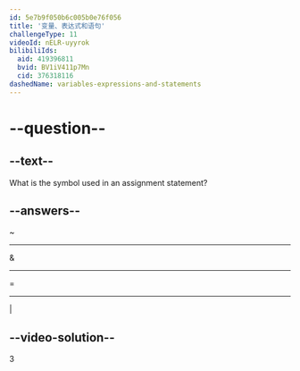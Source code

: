 ```yaml
---
id: 5e7b9f050b6c005b0e76f056
title: '变量、表达式和语句'
challengeType: 11
videoId: nELR-uyyrok
bilibiliIds:
  aid: 419396811
  bvid: BV1iV411p7Mn
  cid: 376318116
dashedName: variables-expressions-and-statements
---
```


# --question--

## --text--

What is the symbol used in an assignment statement?

## --answers--

~

---

&

---

=

---

\|

## --video-solution--

3

